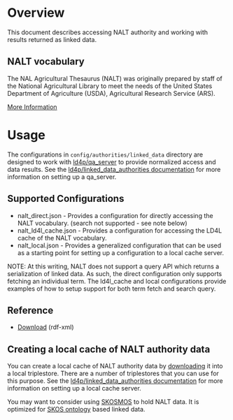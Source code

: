 # Overview

This document describes accessing NALT authority and working with results returned as linked data. 

## NALT vocabulary

The NAL Agricultural Thesaurus (NALT) was originally prepared by staff of the National Agricultural Library to meet the needs of the United States Department of Agriculture (USDA), Agricultural Research Service (ARS).

[More Information](https://agclass.nal.usda.gov/background.shtml)


# Usage

The configurations in `config/authorities/linked_data` directory are designed to work with [ld4p/qa_server](https://github.com/ld4p/qa_server) to provide normalized access and data results.  See the [ld4p/linked_data_authorities documentation](https://github.com/ld4p/linked_data_authorities/blob/master/README.md) for more information on setting up a qa_server.

## Supported Configurations

* nalt_direct.json - Provides a configuration for directly accessing the NALT vocabulary. (search not supported - see note below)
* nalt_ld4l_cache.json - Provides a configuration for accessing the LD4L cache of the NALT vocabulary.
* nalt_local.json - Provides a generalized configuration that can be used as a starting point for setting up a configuration to a local cache server.

NOTE: At this writing, NALT does not support a query API which returns a serialization of linked data.  As such, the direct configuration only supports fetching an individual term.  The ld4l_cache and local configurations provide examples of how to setup support for both term fetch and search query.

## Reference

* [Download](https://agclass.nal.usda.gov/download.shtml) (rdf-xml)

## Creating a local cache of NALT authority data

You can create a local cache of NALT authority data by [downloading]() it into a local triplestore.  There are a number of triplestores that you can use for this purpose.  See the [ld4p/linked_data_authorities documentation](https://github.com/ld4p/linked_data_authorities/blob/master/README.md) for more information on setting up a local cache server. 

You may want to consider using [SKOSMOS](http://skosmos.org/) to hold NALT data.  It is optimized for [SKOS ontology](https://www.w3.org/TR/2008/WD-skos-reference-20080829/skos.html) based linked data.


